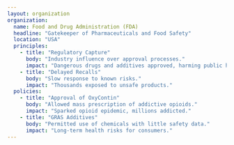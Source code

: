 ```yaml
---
layout: organization
organization:
  name: Food and Drug Administration (FDA)
  headline: "Gatekeeper of Pharmaceuticals and Food Safety"
  location: "USA"
  principles:
    - title: "Regulatory Capture"
      body: "Industry influence over approval processes."
      impact: "Dangerous drugs and additives approved, harming public health."
    - title: "Delayed Recalls"
      body: "Slow response to known risks."
      impact: "Thousands exposed to unsafe products."
  policies:
    - title: "Approval of OxyContin"
      body: "Allowed mass prescription of addictive opioids."
      impact: "Sparked opioid epidemic, millions addicted."
    - title: "GRAS Additives"
      body: "Permitted use of chemicals with little safety data."
      impact: "Long-term health risks for consumers."
---
```


